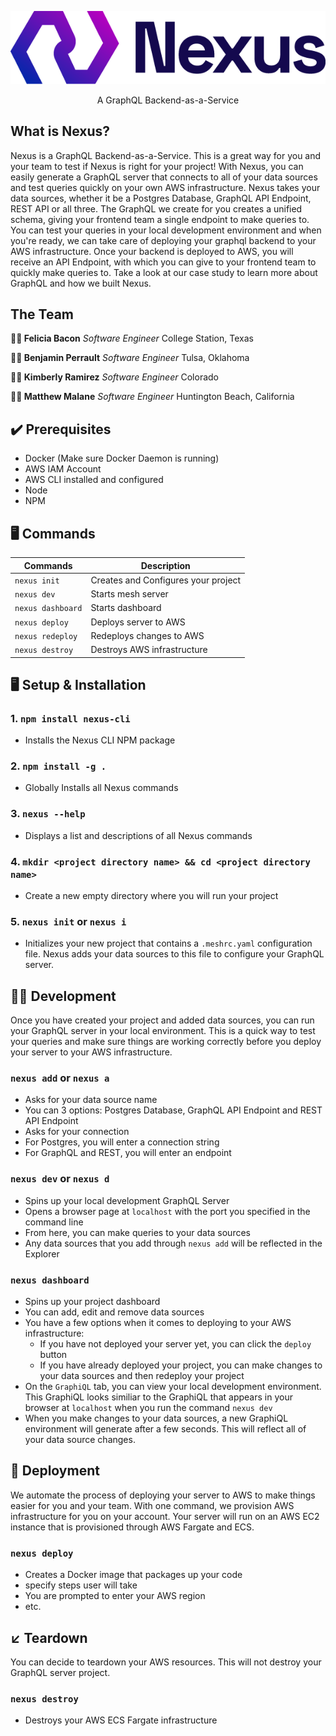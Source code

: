 <!-- # ![Nexus-Logo](https://github.com/Capstone-Team4/nexus-dashboard/blob/main/frontend/src/logo.png)
 -->
<p align="center">
  <img width="800px" src="https://github.com/Capstone-Team4/nexus-cli/blob/readme/images/logo.png" alt="Nexus" />
</p>

<p align="center">A GraphQL Backend-as-a-Service</p>

## What is Nexus?

Nexus is a GraphQL Backend-as-a-Service. This is a great way for you and your team to test if Nexus is right for your project! With Nexus, you can easily generate a GraphQL server that connects to all of your data sources and test queries quickly on your own AWS infrastructure. Nexus takes your data sources, whether it be a Postgres Database, GraphQL API Endpoint, REST API or all three. The GraphQL we create for you creates a unified schema, giving your frontend team a single endpoint to make queries to. You can test your queries in your local development environment and when you're ready, we can take care of deploying your graphql backend to your AWS infrastructure. Once your backend is deployed to AWS, you will receive an API Endpoint, with which you can give to your frontend team to quickly make queries to. Take a look at our case study to learn more about GraphQL and how we built Nexus.

## The Team

**:woman_technologist: Felicia Bacon** _Software Engineer_ College Station, Texas

**:man_technologist: Benjamin Perrault** _Software Engineer_ Tulsa, Oklahoma

**:woman_technologist: Kimberly Ramirez** _Software Engineer_ Colorado

**:man_technologist: Matthew Malane** _Software Engineer_ Huntington Beach, California

## :heavy_check_mark: Prerequisites

- Docker (Make sure Docker Daemon is running)
- AWS IAM Account
- AWS CLI installed and configured
- Node
- NPM

## :desktop_computer: Commands

| Commands          | Description                         |
| ----------------- | ----------------------------------- |
| `nexus init`      | Creates and Configures your project |
| `nexus dev`       | Starts mesh server                  |
| `nexus dashboard` | Starts dashboard                    |
| `nexus deploy`    | Deploys server to AWS               |
| `nexus redeploy`  | Redeploys changes to AWS            |
| `nexus destroy`   | Destroys AWS infrastructure         |

## :desktop_computer: Setup & Installation

### 1. `npm install nexus-cli`

- Installs the Nexus CLI NPM package

### 2. `npm install -g .`

- Globally Installs all Nexus commands

### 3. `nexus --help`

- Displays a list and descriptions of all Nexus commands

### 4. `mkdir <project directory name> && cd <project directory name>`

- Create a new empty directory where you will run your project

### 5. `nexus init` or `nexus i`

- Initializes your new project that contains a `.meshrc.yaml` configuration file. Nexus adds your data sources to this file to configure your GraphQL server.

## :technologist: Development

Once you have created your project and added data sources, you can run your GraphQL server in your local environment. This is a quick way to test your queries and make sure things are working correctly before you deploy your server to your AWS infrastructure.

### `nexus add` or `nexus a`

- Asks for your data source name
- You can 3 options: Postgres Database, GraphQL API Endpoint and REST API Endpoint
- Asks for your connection
- For Postgres, you will enter a connection string
- For GraphQL and REST, you will enter an endpoint

### `nexus dev` or `nexus d`

- Spins up your local development GraphQL Server
- Opens a browser page at `localhost` with the port you specified in the command line
- From here, you can make queries to your data sources
- Any data sources that you add through `nexus add` will be reflected in the Explorer

### `nexus dashboard`

- Spins up your project dashboard
- You can add, edit and remove data sources
- You have a few options when it comes to deploying to your AWS infrastructure:
  - If you have not deployed your server yet, you can click the `deploy` button
  - If you have already deployed your project, you can make changes to your data sources and then redeploy your project
- On the `GraphiQL` tab, you can view your local development environment. This GraphiQL looks similiar to the GraphiQL that appears in your browser at `localhost` when you run the command `nexus dev`
- When you make changes to your data sources, a new GraphiQL environment will generate after a few seconds. This will reflect all of your data source changes.

## :rocket: Deployment

We automate the process of deploying your server to AWS to make things easier for you and your team. With one command, we provision AWS infrastructure for you on your account. Your server will run on an AWS EC2 instance that is provisioned through AWS Fargate and ECS.

### `nexus deploy`

- Creates a Docker image that packages up your code
- specify steps user will take
- You are prompted to enter your AWS region
- etc.

## :arrow_lower_left: Teardown

You can decide to teardown your AWS resources. This will not destroy your GraphQL server project.

### `nexus destroy`

- Destroys your AWS ECS Fargate infrastructure
